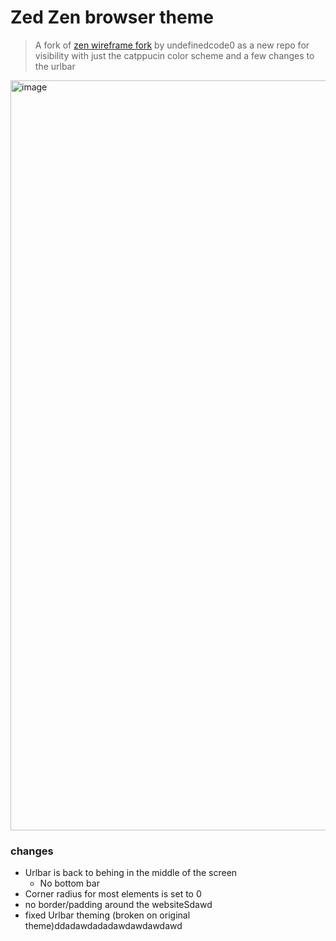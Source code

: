 # Zed Zen browser theme

> A fork of [zen wireframe fork](https://github.com/undefinedcode0/zen-wireframe) by undefinedcode0 as a new repo for visibility with just the catppucin color scheme and a few changes to the urlbar

<img width="1920" height="1200" alt="image" src="https://github.com/user-attachments/assets/5eb1a0ec-0dd3-4163-82b0-c761a6431c17" />


### changes
- Urlbar is back to behing in the middle of the screen
  - No bottom bar
- Corner radius for most elements is set to 0
- no border/padding around the websiteSdawd
- fixed Urlbar theming (broken on original theme)ddadawdadadawdawdawdawd
